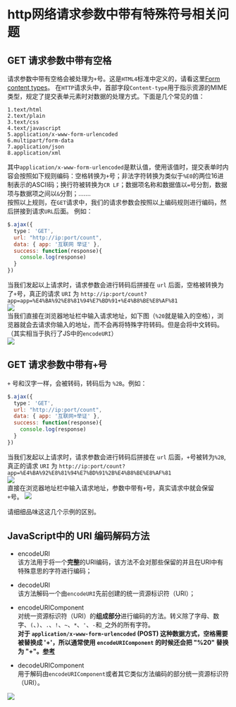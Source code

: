 # http网络请求参数中带有特殊符号相关问题

## GET 请求参数中带有空格
请求参数中带有空格会被处理为`+`号。这是`HTML4`标准中定义的，请看这里[Form content types](https://www.w3.org/TR/html401/interact/forms.html#h-17.13.4.1)。
在`HTTP`请求头中，首部字段`Content-type`用于指示资源的MIME类型，规定了提交表单元素时对数据的处理方式。下面是几个常见的值：
```
1.text/html
2.text/plain
3.text/css
4.text/javascript
5.application/x-www-form-urlencoded
6.multipart/form-data
7.application/json
8.application/xml
```
其中`application/x-www-form-urlencoded`是默认值，使用该值时，提交表单时内容会按照如下规则编码：空格转换为`+`号；非法字符转换为类似于`%E0`的两位16进制表示的ASCII码；换行符被转换为`CR LF`；数据项名称和数据值以`=`号分割，数据项与数据项之间以`&`分割；.......      
按照以上规则，在`GET`请求中，我们的请求参数会按照以上编码规则进行编码，然后拼接到请求`URL`后面。
例如：
```Javascript
$.ajax({ 
  type： 'GET',
  url: "http://ip:port/count",
  data: { app: '互联网 举证' },
  success: function(response){
    console.log(response)
  }
})
```
当我们发起以上请求时，请求参数会进行转码后拼接在 `url` 后面，空格被转换为了`+`号，真正的请求 `URI` 为 `http://ip:port/count?app=app=%E4%BA%92%E8%81%94%E7%BD%91+%E4%B8%BE%E8%AF%81`   
![](https://img.yancongwen.cn/18-10-20/32458749.jpg)    
当我们直接在浏览器地址栏中输入请求地址，如下图（`%20`就是输入的空格），浏览器就会去请求你输入的地址，而不会再将特殊字符转码。但是会将中文转码。（其实相当于执行了JS中的`encodeURI`）     
![](https://img.yancongwen.cn/18-10-20/2972838.jpg)

## GET 请求参数中带有`+`号
`+` 号和汉字一样，会被转码，转码后为 `%2B`。例如：
```Javascript
$.ajax({ 
  type： 'GET',
  url: "http://ip:port/count",
  data: { app: '互联网+举证' },
  success: function(response){
    console.log(response)
  }
})
```
当我们发起以上请求时，请求参数会进行转码后拼接在 `url` 后面，`+`号被转为`%2B`,真正的请求 `URI` 为 `http://ip:port/count?app=%E4%BA%92%E8%81%94%E7%BD%91%2B%E4%B8%BE%E8%AF%81`    
![](https://img.yancongwen.cn/18-10-20/89868941.jpg)    
直接在浏览器地址栏中输入请求地址，参数中带有`+`号，真实请求中就会保留`+`号。
![](https://img.yancongwen.cn/18-10-20/94235014.jpg)

请细细品味这这几个示例的区别。

## JavaScript中的 URI 编码解码方法
- encodeURI     
    该方法用于将一个**完整**的URI编码，该方法不会对那些保留的并且在URI中有特殊意思的字符进行编码；

- decodeURI     
    该方法解码一个由`encodeURI`先前创建的统一资源标识符（URI）；

- encodeURIComponent        
    对统一资源标识符（URI）的**组成部分**进行编码的方法。转义除了字母、数字、`(`、`)`、`.`、`!`、`~`、`*`、`'`、`-`和`_`之外的所有字符。     
    **对于 `application/x-www-form-urlencoded` (POST) 这种数据方式，空格需要被替换成 '+'，所以通常使用 `encodeURIComponent` 的时候还会把 "%20" 替换为 "+"。[参考](https://developer.mozilla.org/zh-CN/docs/Web/JavaScript/Reference/Global_Objects/encodeURIComponent)**

- decodeURIComponent    
    用于解码由`encodeURIComponent`或者其它类似方法编码的部分统一资源标识符（URI）。

![](https://img.yancongwen.cn/18-10-20/22263377.jpg)


